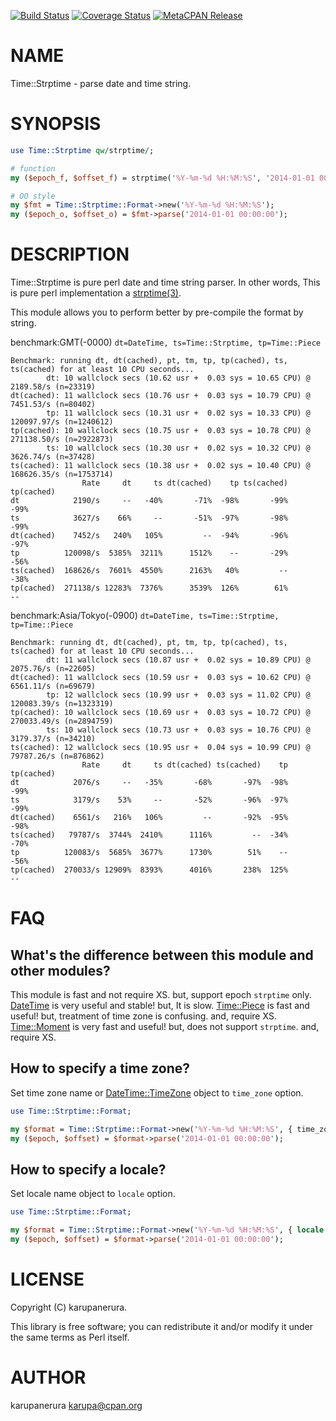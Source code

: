 [![Build Status](https://travis-ci.org/karupanerura/Time-Strptime.svg?branch=master)](https://travis-ci.org/karupanerura/Time-Strptime) [![Coverage Status](http://codecov.io/github/karupanerura/Time-Strptime/coverage.svg?branch=master)](https://codecov.io/github/karupanerura/Time-Strptime?branch=master) [![MetaCPAN Release](https://badge.fury.io/pl/Time-Strptime.svg)](https://metacpan.org/release/Time-Strptime)
# NAME

Time::Strptime - parse date and time string.

# SYNOPSIS

```perl
use Time::Strptime qw/strptime/;

# function
my ($epoch_f, $offset_f) = strptime('%Y-%m-%d %H:%M:%S', '2014-01-01 00:00:00');

# OO style
my $fmt = Time::Strptime::Format->new('%Y-%m-%d %H:%M:%S');
my ($epoch_o, $offset_o) = $fmt->parse('2014-01-01 00:00:00');
```

# DESCRIPTION

Time::Strptime is pure perl date and time string parser.
In other words, This is pure perl implementation a [strptime(3)](http://man.he.net/man3/strptime).

This module allows you to perform better by pre-compile the format by string.

benchmark:GMT(-0000) `dt=DateTime, ts=Time::Strptime, tp=Time::Piece`

```
Benchmark: running dt, dt(cached), pt, tm, tp, tp(cached), ts, ts(cached) for at least 10 CPU seconds...
        dt: 10 wallclock secs (10.62 usr +  0.03 sys = 10.65 CPU) @ 2189.58/s (n=23319)
dt(cached): 11 wallclock secs (10.76 usr +  0.03 sys = 10.79 CPU) @ 7451.53/s (n=80402)
        tp: 11 wallclock secs (10.31 usr +  0.02 sys = 10.33 CPU) @ 120097.97/s (n=1240612)
tp(cached): 10 wallclock secs (10.75 usr +  0.03 sys = 10.78 CPU) @ 271138.50/s (n=2922873)
        ts: 10 wallclock secs (10.30 usr +  0.02 sys = 10.32 CPU) @ 3626.74/s (n=37428)
ts(cached): 11 wallclock secs (10.38 usr +  0.02 sys = 10.40 CPU) @ 168626.35/s (n=1753714)
                Rate     dt     ts dt(cached)    tp ts(cached) tp(cached)
dt            2190/s     --   -40%       -71%  -98%       -99%       -99%
ts            3627/s    66%     --       -51%  -97%       -98%       -99%
dt(cached)    7452/s   240%   105%         --  -94%       -96%       -97%
tp          120098/s  5385%  3211%      1512%    --       -29%       -56%
ts(cached)  168626/s  7601%  4550%      2163%   40%         --       -38%
tp(cached)  271138/s 12283%  7376%      3539%  126%        61%         --
```

benchmark:Asia/Tokyo(-0900) `dt=DateTime, ts=Time::Strptime, tp=Time::Piece`

```
Benchmark: running dt, dt(cached), pt, tm, tp, tp(cached), ts, ts(cached) for at least 10 CPU seconds...
        dt: 11 wallclock secs (10.87 usr +  0.02 sys = 10.89 CPU) @ 2075.76/s (n=22605)
dt(cached): 11 wallclock secs (10.59 usr +  0.03 sys = 10.62 CPU) @ 6561.11/s (n=69679)
        tp: 12 wallclock secs (10.99 usr +  0.03 sys = 11.02 CPU) @ 120083.39/s (n=1323319)
tp(cached): 10 wallclock secs (10.69 usr +  0.03 sys = 10.72 CPU) @ 270033.49/s (n=2894759)
        ts: 10 wallclock secs (10.73 usr +  0.03 sys = 10.76 CPU) @ 3179.37/s (n=34210)
ts(cached): 12 wallclock secs (10.95 usr +  0.04 sys = 10.99 CPU) @ 79787.26/s (n=876862)
                Rate     dt     ts dt(cached) ts(cached)    tp tp(cached)
dt            2076/s     --   -35%       -68%       -97%  -98%       -99%
ts            3179/s    53%     --       -52%       -96%  -97%       -99%
dt(cached)    6561/s   216%   106%         --       -92%  -95%       -98%
ts(cached)   79787/s  3744%  2410%      1116%         --  -34%       -70%
tp          120083/s  5685%  3677%      1730%        51%    --       -56%
tp(cached)  270033/s 12909%  8393%      4016%       238%  125%         --
```

# FAQ

## What's the difference between this module and other modules?

This module is fast and not require XS. but, support epoch `strptime` only.
[DateTime](https://metacpan.org/pod/DateTime) is very useful and stable! but, It is slow.
[Time::Piece](https://metacpan.org/pod/Time::Piece) is fast and useful! but, treatment of time zone is confusing. and, require XS.
[Time::Moment](https://metacpan.org/pod/Time::Moment) is very fast and useful! but, does not support `strptime`. and, require XS.

## How to specify a time zone?

Set time zone name or [DateTime::TimeZone](https://metacpan.org/pod/DateTime::TimeZone) object to `time_zone` option.

```perl
use Time::Strptime::Format;

my $format = Time::Strptime::Format->new('%Y-%m-%d %H:%M:%S', { time_zone => 'Asia/Tokyo' });
my ($epoch, $offset) = $format->parse('2014-01-01 00:00:00');
```

## How to specify a locale?

Set locale name object to `locale` option.

```perl
use Time::Strptime::Format;

my $format = Time::Strptime::Format->new('%Y-%m-%d %H:%M:%S', { locale => 'ja_JP' });
my ($epoch, $offset) = $format->parse('2014-01-01 00:00:00');
```

# LICENSE

Copyright (C) karupanerura.

This library is free software; you can redistribute it and/or modify
it under the same terms as Perl itself.

# AUTHOR

karupanerura <karupa@cpan.org>
